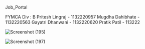 Job_Portal

FYMCA Div : B Pritesh Lingraj - 1132220957 Mugdha Dahibhate - 1132220563 Gayatri Dhanwani - 1132220620 Pratik Patil - 113222

![Screenshot (195)](https://user-images.githubusercontent.com/92158361/229506280-219de778-25e4-4217-8b6b-7eafc824f81d.png)

![Screenshot (197)](https://user-images.githubusercontent.com/92158361/229506315-d9243f72-2395-4313-bbb6-f546add2b1b5.png)

